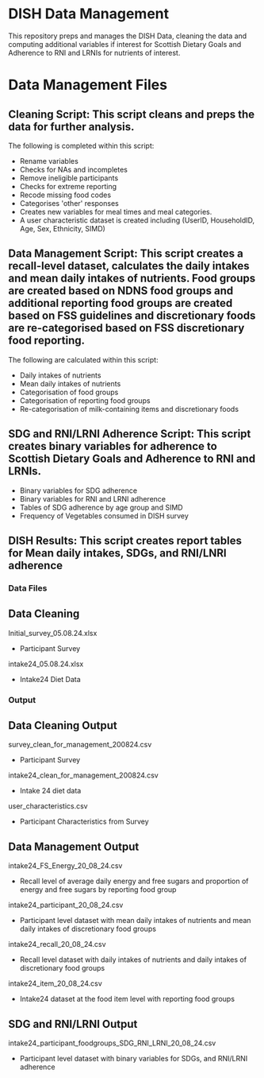# DISH Data Management 

This repository preps and manages the DISH Data, cleaning the data and computing additional variables if interest for Scottish Dietary Goals and Adherence to RNI and LRNIs for nutrients of interest. 

# Data Management Files
## Cleaning Script: This script cleans and preps the data for further analysis.

The following is completed within this script: 
- Rename variables
- Checks for NAs and incompletes
- Remove ineligible participants
- Checks for extreme reporting
- Recode missing food codes
- Categorises 'other' responses
- Creates new variables for meal times and meal categories.
- A user characteristic dataset is created including (UserID, HouseholdID, Age, Sex, Ethnicity, SIMD)



## Data Management Script: This script creates a recall-level dataset, calculates the daily intakes and mean daily intakes of nutrients. Food groups are created based on NDNS food groups and additional reporting food groups are created based on FSS guidelines and discretionary foods are re-categorised based on FSS discretionary food reporting. 

The following are calculated within this script:
- Daily intakes of nutrients
- Mean daily intakes of nutrients
- Categorisation of food groups
- Categorisation of reporting food groups
- Re-categorisation of milk-containing items and discretionary foods



## SDG and RNI/LRNI Adherence Script: This script creates binary variables for adherence to Scottish Dietary Goals and Adherence to RNI and LRNIs. 

- Binary variables for SDG adherence
- Binary variables for RNI and LRNI adherence
- Tables of SDG adherence by age group and SIMD
- Frequency of Vegetables consumed in DISH survey


## DISH Results: This script creates report tables for Mean daily intakes, SDGs, and RNI/LNRI adherence

### Data Files
## Data Cleaning
Initial_survey_05.08.24.xlsx
  - Participant Survey
    
intake24_05.08.24.xlsx 
  - Intake24 Diet Data
    


### Output
## Data Cleaning Output

survey_clean_for_management_200824.csv
- Participant Survey

intake24_clean_for_management_200824.csv
- Intake 24 diet data

user_characteristics.csv 
  - Participant Characteristics from Survey


## Data Management Output
intake24_FS_Energy_20_08_24.csv 
   - Recall level of average daily energy and free sugars and proportion of energy and free sugars by reporting food group

intake24_participant_20_08_24.csv
 - Participant level dataset with mean daily intakes of nutrients and mean daily intakes of discretionary food groups

intake24_recall_20_08_24.csv
- Recall level dataset with daily intakes of nutrients and daily intakes of discretionary food groups

intake24_item_20_08_24.csv
- Intake24 dataset at the food item level with reporting food groups 

## SDG and RNI/LRNI Output
intake24_participant_foodgroups_SDG_RNI_LRNI_20_08_24.csv
- Participant level dataset with binary variables for SDGs, and RNI/LRNI adherence

